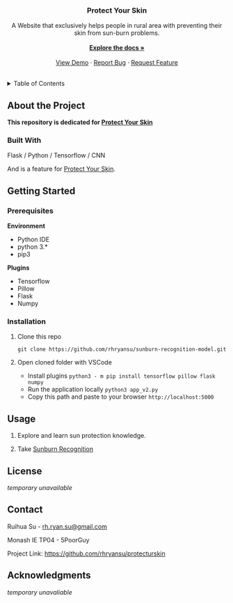 <div align="center">

  <h3 align="center">Protect Your Skin</h3>

  <p align="center">
    A Website that exclusively helps people in rural area with preventing their skin from sun-burn problems.
    <br /><br />
    <a href="https://github.com/rhryansu/protecturskin"><strong>Explore the docs »</strong></a>
    <br />
    <br />
    <a href="https://github.com/rhryansu/protecturskin">View Demo</a>
    ·
    <a href="https://github.com/rhryansu/protecturskin/issues">Report Bug</a>
    ·
    <a href="https://github.com/rhryansu/protecturskin/issues">Request Feature</a>
  </p>
</div>
<br />

<!-- TABLE OF CONTENTS -->
<details>
  <summary>Table of Contents</summary>
  <ol>
    <li>
      <a href="#about-the-project">About The Project</a>
      <ul>
        <li><a href="#built-with">Built With</a></li>
      </ul>
    </li>
    <li>
      <a href="#getting-started">Getting Started</a>
      <ul>
        <li><a href="#prerequisites">Prerequisites</a></li>
        <li><a href="#installation">Installation</a></li>
      </ul>
    </li>
    <li><a href="#usage">Usage</a></li>
    <li><a href="#license">License</a></li>
    <li><a href="#contact">Contact</a></li>
    <li><a href="#acknowledgments">Acknowledgments</a></li>
  </ol>
</details>

## About the Project

**This repository is dedicated for [Protect Your Skin](https://github.com/rhryansu/protecturskin)**

### Built With

Flask / Python / Tensorflow / CNN

And is a feature for [Protect Your Skin](https://www.protecturskin.social/).



## Getting Started


### Prerequisites
**Environment**
* Python IDE
* python 3.*
* pip3

**Plugins**
 - Tensorflow
 - Pillow
 - Flask
 - Numpy


### Installation

1. Clone this repo

   ```git clone https://github.com/rhryansu/sunburn-recognition-model.git```

2. Open cloned folder with VSCode
    - Install plugins
    ```python3 - m pip install tensorflow pillow flask numpy```
    - Run the application locally
    ```python3 app_v2.py```
    - Copy this path and paste to your browser
    ```http://localhost:5000```

## Usage

1. Explore and learn sun protection knowledge.

2. Take [Sunburn Recognition](http://protecturskin.social:5000)

## License

*temporary unavailable*



## Contact

Ruihua Su - rh.ryan.su@gmail.com

Monash IE TP04 - 5PoorGuy

Project Link: https://github.com/rhryansu/protecturskin



## Acknowledgments

*temporary unavaliable*
